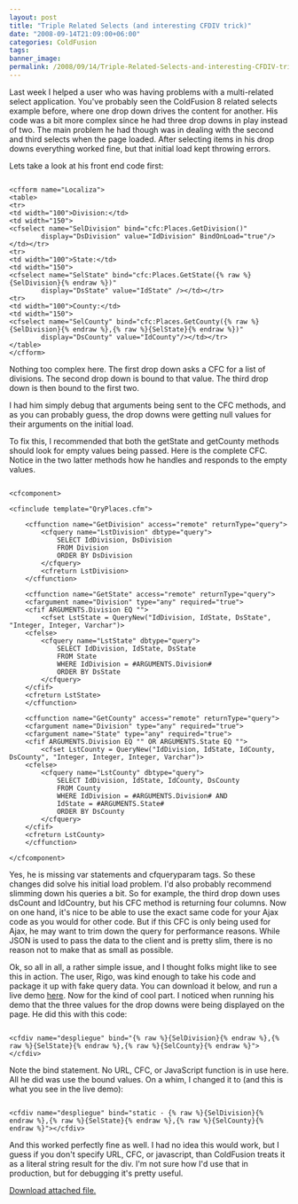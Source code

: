 ```yaml
---
layout: post
title: "Triple Related Selects (and interesting CFDIV trick)"
date: "2008-09-14T21:09:00+06:00"
categories: ColdFusion 
tags: 
banner_image: 
permalink: /2008/09/14/Triple-Related-Selects-and-interesting-CFDIV-trick
---
```


Last week I helped a user who was having problems with a multi-related select application. You've probably seen the ColdFusion 8 related selects example before, where one drop down drives the content for another. His code was a bit more complex since he had three drop downs in play instead of two. The main problem he had though was in dealing with the second and third selects when the page loaded. After selecting items in his drop downs everything worked fine, but that initial load kept throwing errors. 

Lets take a look at his front end code first:

<pre><code class="language-markup">
&lt;cfform name="Localiza"&gt;
&lt;table&gt;
&lt;tr&gt;
&lt;td width="100"&gt;Division:&lt;/td&gt;
&lt;td width="150"&gt;
&lt;cfselect name="SelDivision" bind="cfc:Places.GetDivision()"
		display="DsDivision" value="IdDivision" BindOnLoad="true"/&gt;&lt;/td&gt;&lt;/tr&gt;
&lt;tr&gt;
&lt;td width="100"&gt;State:&lt;/td&gt;
&lt;td width="150"&gt;
&lt;cfselect name="SelState" bind="cfc:Places.GetState({% raw %}{SelDivision}{% endraw %})"
		display="DsState" value="IdState" /&gt;&lt;/td&gt;&lt;/tr&gt;
&lt;tr&gt;
&lt;td width="100"&gt;County:&lt;/td&gt;
&lt;td width="150"&gt;
&lt;cfselect name="SelCounty" bind="cfc:Places.GetCounty({% raw %}{SelDivision}{% endraw %},{% raw %}{SelState}{% endraw %})"
		display="DsCounty" value="IdCounty"/&gt;&lt;/td&gt;&lt;/tr&gt;
&lt;/table&gt;
&lt;/cfform&gt;
</code></pre>

Nothing too complex here. The first drop down asks a CFC for a list of divisions. The second drop down is bound to that value. The third drop down is then bound to the first two. 

I had him simply debug that arguments being sent to the CFC methods, and as you can probably guess, the drop downs were getting null values for their arguments on the initial load. 

To fix this, I recommended that both the getState and getCounty methods should look for empty values being passed. Here is the complete CFC. Notice in the two latter methods how he handles and responds to the empty values.

<pre><code class="language-markup">
&lt;cfcomponent&gt;

&lt;cfinclude template="QryPlaces.cfm"&gt;

    &lt;cffunction name="GetDivision" access="remote" returnType="query"&gt;
        &lt;cfquery name="LstDivision" dbtype="query"&gt;
            SELECT IdDivision, DsDivision
            FROM Division
            ORDER BY DsDivision
        &lt;/cfquery&gt;
        &lt;cfreturn LstDivision&gt;
    &lt;/cffunction&gt;

    &lt;cffunction name="GetState" access="remote" returnType="query"&gt;
    &lt;cfargument name="Division" type="any" required="true"&gt;
    &lt;cfif ARGUMENTS.Division EQ ""&gt;
    	&lt;cfset LstState = QueryNew("IdDivision, IdState, DsState", "Integer, Integer, Varchar")&gt;
    &lt;cfelse&gt;
        &lt;cfquery name="LstState" dbtype="query"&gt;
            SELECT IdDivision, IdState, DsState
            FROM State
            WHERE IdDivision = #ARGUMENTS.Division#
            ORDER BY DsState
        &lt;/cfquery&gt;
    &lt;/cfif&gt;
    &lt;cfreturn LstState&gt;
    &lt;/cffunction&gt;

    &lt;cffunction name="GetCounty" access="remote" returnType="query"&gt;
    &lt;cfargument name="Division" type="any" required="true"&gt;
    &lt;cfargument name="State" type="any" required="true"&gt;
	&lt;cfif ARGUMENTS.Division EQ "" OR ARGUMENTS.State EQ ""&gt;
    	&lt;cfset LstCounty = QueryNew("IdDivision, IdState, IdCounty, DsCounty", "Integer, Integer, Integer, Varchar")&gt;
    &lt;cfelse&gt;
        &lt;cfquery name="LstCounty" dbtype="query"&gt;
            SELECT IdDivision, IdState, IdCounty, DsCounty
            FROM County
            WHERE IdDivision = #ARGUMENTS.Division# AND
			IdState = #ARGUMENTS.State#
            ORDER BY DsCounty
        &lt;/cfquery&gt;
    &lt;/cfif&gt;
    &lt;cfreturn LstCounty&gt;
    &lt;/cffunction&gt;

&lt;/cfcomponent&gt;
</code></pre>

Yes, he is missing var statements and cfqueryparam tags. So these changes did solve his initial load problem. I'd also probably recommend slimming down his queries a bit. So for example, the third drop down uses dsCount and IdCountry, but his CFC method is returning four columns. Now on one hand, it's nice to be able to use the exact same code for your Ajax code as you would for other code. But if this CFC is only being used for Ajax, he may want to trim down the query for performance reasons. While JSON is used to pass the data to the client and is pretty slim, there is no reason not to make that as small as possible. 

Ok, so all in all, a rather simple issue, and I thought folks might like to see this in action. The user, Rigo, was kind enough to take his code and package it up with fake query data. You can download it below, and run a live demo <a href="http://www.raymondcamden.com/demos/threeselects/places.cfm">here</a>. Now for the kind of cool part. I noticed when running his demo that the three values for the drop downs were being displayed on the page. He did this with this code:

<pre><code class="language-markup">
&lt;cfdiv name="despliegue" bind="{% raw %}{SelDivision}{% endraw %},{% raw %}{SelState}{% endraw %},{% raw %}{SelCounty}{% endraw %}"&gt;&lt;/cfdiv&gt;
</code></pre>

Note the bind statement. No URL, CFC, or JavaScript function is in use here. All he did was use the bound values. On a whim, I changed it to (and this is what you see in the live demo):

<pre><code class="language-markup">
&lt;cfdiv name="despliegue" bind="static - {% raw %}{SelDivision}{% endraw %},{% raw %}{SelState}{% endraw %},{% raw %}{SelCounty}{% endraw %}"&gt;&lt;/cfdiv&gt;
</code></pre>

And this worked perfectly fine as well. I had no idea this would work, but I guess if you don't specify URL, CFC, or javascript, than ColdFusion treats it as a literal string result for the div. I'm not sure how I'd use that in production, but for debugging it's pretty useful.

<a href="https://static.raymondcamden.com/enclosures/RelatedSelectsPlaces.zip">Download attached file.</a>